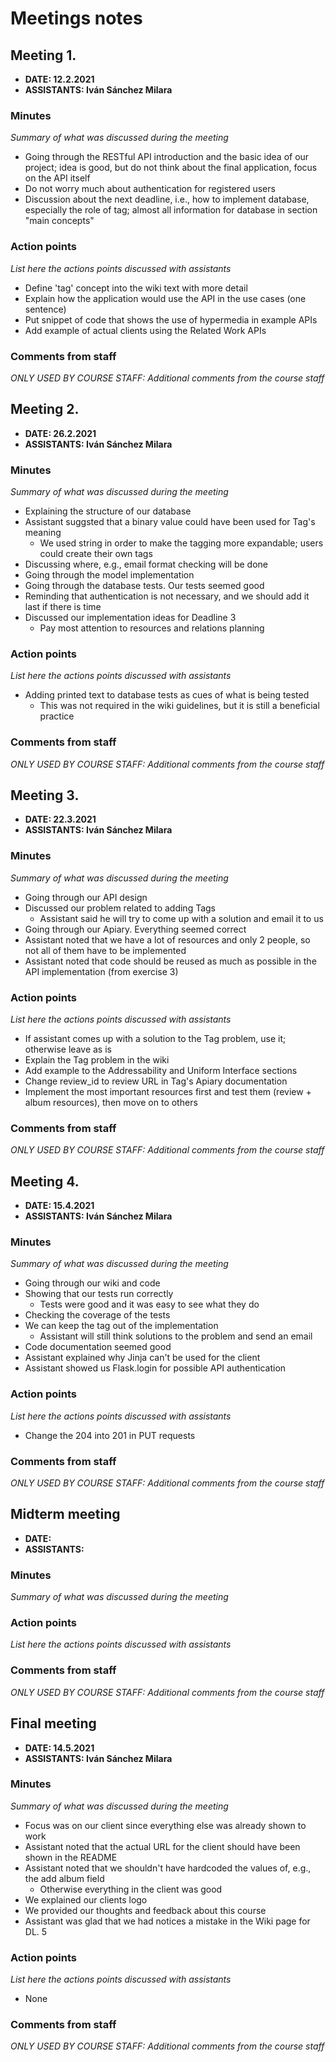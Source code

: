 # Meetings notes

## Meeting 1.
* **DATE: 12.2.2021**
* **ASSISTANTS: Iván Sánchez Milara**

### Minutes
*Summary of what was discussed during the meeting*
- Going through the RESTful API introduction and the basic idea of our project; idea is good, but do not think about the final application, focus on the API itself
- Do not worry much about authentication for registered users
- Discussion about the next deadline, i.e., how to implement database, especially the role of tag; almost all information for database in section "main concepts"

### Action points
*List here the actions points discussed with assistants*
- Define 'tag' concept into the wiki text with more detail
- Explain how the application would use the API in the use cases (one sentence)
- Put snippet of code that shows the use of hypermedia in example APIs
- Add example of actual clients using the Related Work APIs

### Comments from staff
*ONLY USED BY COURSE STAFF: Additional comments from the course staff*

## Meeting 2.
* **DATE: 26.2.2021**
* **ASSISTANTS: Iván Sánchez Milara**

### Minutes
*Summary of what was discussed during the meeting*
- Explaining the structure of our database
- Assistant suggsted that a binary value could have been used for Tag's meaning
  - We used string in order to make the tagging more expandable; users could create their own tags
- Discussing where, e.g., email format checking will be done
- Going through the model implementation
- Going through the database tests. Our tests seemed good
- Reminding that authentication is not necessary, and we should add it last if there is time
- Discussed our implementation ideas for Deadline 3
  - Pay most attention to resources and relations planning

### Action points
*List here the actions points discussed with assistants*
- Adding printed text to database tests as cues of what is being tested 
  - This was not required in the wiki guidelines, but it is still a beneficial practice

### Comments from staff
*ONLY USED BY COURSE STAFF: Additional comments from the course staff*

## Meeting 3.
* **DATE: 22.3.2021**
* **ASSISTANTS: Iván Sánchez Milara**

### Minutes
*Summary of what was discussed during the meeting*
- Going through our API design
- Discussed our problem related to adding Tags
  - Assistant said he will try to come up with a solution and email it to us
- Going through our Apiary. Everything seemed correct
- Assistant noted that we have a lot of resources and only 2 people, so not all of them have to be implemented
- Assistant noted that code should be reused as much as possible in the API implementation (from exercise 3)

### Action points
*List here the actions points discussed with assistants*
- If assistant comes up with a solution to the Tag problem, use it; otherwise leave as is
- Explain the Tag problem in the wiki
- Add example to the Addressability and Uniform Interface sections
- Change review_id to review URL in Tag's Apiary documentation
- Implement the most important resources first and test them (review + album resources), then move on to others

### Comments from staff
*ONLY USED BY COURSE STAFF: Additional comments from the course staff*

## Meeting 4.
* **DATE: 15.4.2021**
* **ASSISTANTS: Iván Sánchez Milara**

### Minutes
*Summary of what was discussed during the meeting*
- Going through our wiki and code
- Showing that our tests run correctly 
  - Tests were good and it was easy to see what they do 
- Checking the coverage of the tests
- We can keep the tag out of the implementation
  - Assistant will still think solutions to the problem and send an email
- Code documentation seemed good
- Assistant explained why Jinja can't be used for the client
- Assistant showed us Flask.login for possible API authentication

### Action points
*List here the actions points discussed with assistants*
- Change the 204 into 201 in PUT requests

### Comments from staff
*ONLY USED BY COURSE STAFF: Additional comments from the course staff*

## Midterm meeting
* **DATE:**
* **ASSISTANTS:**

### Minutes
*Summary of what was discussed during the meeting*

### Action points
*List here the actions points discussed with assistants*


### Comments from staff
*ONLY USED BY COURSE STAFF: Additional comments from the course staff*

## Final meeting
* **DATE: 14.5.2021**
* **ASSISTANTS: Iván Sánchez Milara**

### Minutes
*Summary of what was discussed during the meeting*
- Focus was on our client since everything else was already shown to work
- Assistant noted that the actual URL for the client should have been shown in the README
- Assistant noted that we shouldn't have hardcoded the values of, e.g., the add album field
  - Otherwise everything in the client was good
- We explained our clients logo
- We provided our thoughts and feedback about this course
- Assistant was glad that we had notices a mistake in the Wiki page for DL. 5

### Action points
*List here the actions points discussed with assistants*
- None

### Comments from staff
*ONLY USED BY COURSE STAFF: Additional comments from the course staff*

